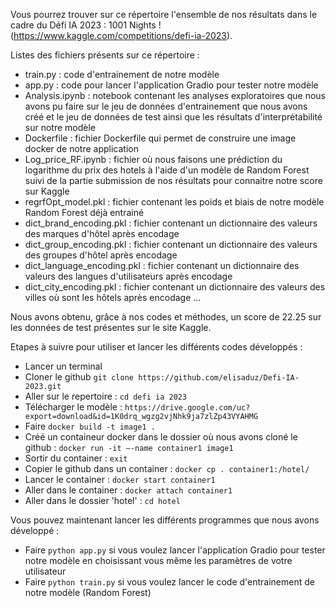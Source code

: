 Vous pourrez trouver sur ce répertoire l'ensemble de nos résultats dans le cadre du Défi IA 2023 : 1001 Nights ! (https://www.kaggle.com/competitions/defi-ia-2023).

Listes des fichiers présents sur ce répertoire : 
* train.py : code d'entrainement de notre modèle
* app.py : code pour lancer l'application Gradio pour tester notre modèle 
* Analysis.ipynb : notebook contenant les analyses exploratoires que nous avons pu faire sur le jeu de données d'entrainement que nous avons créé et le jeu de données de test ainsi que les résultats d'interprétabilité sur notre modèle
* Dockerfile : fichier Dockerfile qui permet de construire une image docker de notre application
* Log_price_RF.ipynb : fichier où nous faisons une prédiction du logarithme du prix des hotels à l'aide d'un modèle de Random Forest suivi de la partie submission de nos résultats pour connaitre notre score sur Kaggle  
* regrfOpt_model.pkl : fichier contenant les poids et biais de notre modèle Random Forest déjà entrainé
* dict_brand_encoding.pkl : fichier contenant un dictionnaire des valeurs des marques d'hôtel après encodage
* dict_group_encoding.pkl : fichier contenant un dictionnaire des valeurs des groupes d'hôtel après encodage
* dict_language_encoding.pkl : fichier contenant un dictionnaire des valeurs des langues d'utilisateurs après encodage
* dict_city_encoding.pkl : fichier contenant un dictionnaire des valeurs des villes où sont les hôtels après encodage
...

Nous avons obtenu, grâce à nos codes et méthodes, un score de 22.25 sur les données de test présentes sur le site Kaggle.

Etapes à suivre pour utiliser et lancer les différents codes développés : 

* Lancer un terminal  
* Cloner le github `git clone https://github.com/elisaduz/Defi-IA-2023.git`
* Aller sur le repertoire : `cd defi ia 2023`
* Télécharger le modèle : `https://drive.google.com/uc?export=download&id=1K0drq_wgzg2vjNhk9ja7zlZp43VYAHMG`
* Faire `docker build -t image1 .`
* Créé un containeur docker dans le dossier où nous avons cloné le github : `docker run -it –-name container1 image1`
* Sortir du container : `exit` 
* Copier le github dans un container : `docker cp . container1:/hotel/`
* Lancer le container : `docker start container1`
* Aller dans le container : `docker attach container1`
* Aller dans le dossier 'hotel' : `cd hotel`

Vous pouvez maintenant lancer les différents programmes que nous avons développé : 

* Faire `python app.py` si vous voulez lancer l'application Gradio pour tester notre modèle en choisissant vous même les paramètres de votre utilisateur
* Faire `python train.py` si vous voulez lancer le code d'entrainement de notre modèle (Random Forest)
